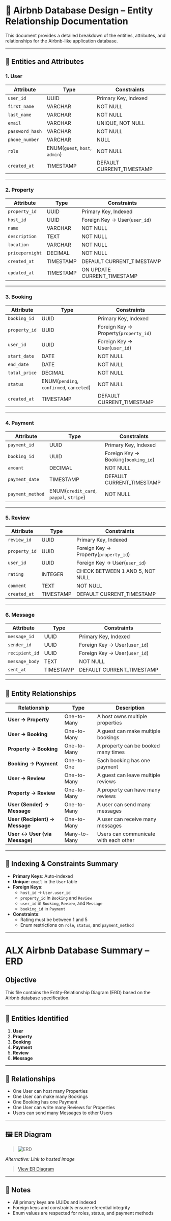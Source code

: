 # 📘 Airbnb Database Design – Entity Relationship Documentation

This document provides a detailed breakdown of the entities, attributes, and relationships for the Airbnb-like application database.

---

## 🧱 Entities and Attributes

### 1. **User**
| Attribute        | Type                                  | Constraints                               |
|------------------|----------------------------------------|-------------------------------------------|
| `user_id`        | UUID                                   | Primary Key, Indexed                      |
| `first_name`     | VARCHAR                                | NOT NULL                                  |
| `last_name`      | VARCHAR                                | NOT NULL                                  |
| `email`          | VARCHAR                                | UNIQUE, NOT NULL                          |
| `password_hash`  | VARCHAR                                | NOT NULL                                  |
| `phone_number`   | VARCHAR                                | NULL                                      |
| `role`           | ENUM(`guest`, `host`, `admin`)         | NOT NULL                                  |
| `created_at`     | TIMESTAMP                              | DEFAULT CURRENT_TIMESTAMP                 |

---

### 2. **Property**
| Attribute         | Type         | Constraints                              |
|-------------------|--------------|------------------------------------------|
| `property_id`     | UUID         | Primary Key, Indexed                     |
| `host_id`         | UUID         | Foreign Key → User(`user_id`)            |
| `name`            | VARCHAR      | NOT NULL                                 |
| `description`     | TEXT         | NOT NULL                                 |
| `location`        | VARCHAR      | NOT NULL                                 |
| `pricepernight`   | DECIMAL      | NOT NULL                                 |
| `created_at`      | TIMESTAMP    | DEFAULT CURRENT_TIMESTAMP                |
| `updated_at`      | TIMESTAMP    | ON UPDATE CURRENT_TIMESTAMP              |

---

### 3. **Booking**
| Attribute         | Type         | Constraints                              |
|-------------------|--------------|------------------------------------------|
| `booking_id`      | UUID         | Primary Key, Indexed                     |
| `property_id`     | UUID         | Foreign Key → Property(`property_id`)    |
| `user_id`         | UUID         | Foreign Key → User(`user_id`)            |
| `start_date`      | DATE         | NOT NULL                                 |
| `end_date`        | DATE         | NOT NULL                                 |
| `total_price`     | DECIMAL      | NOT NULL                                 |
| `status`          | ENUM(`pending`, `confirmed`, `canceled`) | NOT NULL |
| `created_at`      | TIMESTAMP    | DEFAULT CURRENT_TIMESTAMP                |

---

### 4. **Payment**
| Attribute         | Type         | Constraints                              |
|-------------------|--------------|------------------------------------------|
| `payment_id`      | UUID         | Primary Key, Indexed                     |
| `booking_id`      | UUID         | Foreign Key → Booking(`booking_id`)      |
| `amount`          | DECIMAL      | NOT NULL                                 |
| `payment_date`    | TIMESTAMP    | DEFAULT CURRENT_TIMESTAMP                |
| `payment_method`  | ENUM(`credit_card`, `paypal`, `stripe`) | NOT NULL |

---

### 5. **Review**
| Attribute         | Type         | Constraints                              |
|-------------------|--------------|------------------------------------------|
| `review_id`       | UUID         | Primary Key, Indexed                     |
| `property_id`     | UUID         | Foreign Key → Property(`property_id`)    |
| `user_id`         | UUID         | Foreign Key → User(`user_id`)            |
| `rating`          | INTEGER      | CHECK BETWEEN 1 AND 5, NOT NULL          |
| `comment`         | TEXT         | NOT NULL                                 |
| `created_at`      | TIMESTAMP    | DEFAULT CURRENT_TIMESTAMP                |

---

### 6. **Message**
| Attribute         | Type         | Constraints                              |
|-------------------|--------------|------------------------------------------|
| `message_id`      | UUID         | Primary Key, Indexed                     |
| `sender_id`       | UUID         | Foreign Key → User(`user_id`)            |
| `recipient_id`    | UUID         | Foreign Key → User(`user_id`)            |
| `message_body`    | TEXT         | NOT NULL                                 |
| `sent_at`         | TIMESTAMP    | DEFAULT CURRENT_TIMESTAMP                |

---

## 🔗 Entity Relationships

| Relationship                        | Type           | Description |
|-------------------------------------|----------------|-------------|
| **User → Property**                | One-to-Many    | A host owns multiple properties |
| **User → Booking**                 | One-to-Many    | A guest can make multiple bookings |
| **Property → Booking**             | One-to-Many    | A property can be booked many times |
| **Booking → Payment**              | One-to-One     | Each booking has one payment |
| **User → Review**                  | One-to-Many    | A guest can leave multiple reviews |
| **Property → Review**              | One-to-Many    | A property can have many reviews |
| **User (Sender) → Message**        | One-to-Many    | A user can send many messages |
| **User (Recipient) → Message**     | One-to-Many    | A user can receive many messages |
| **User ↔ User (via Message)**      | Many-to-Many   | Users can communicate with each other |

---

## 📌 Indexing & Constraints Summary

- **Primary Keys**: Auto-indexed
- **Unique**: `email` in the `User` table
- **Foreign Keys**:
  - `host_id` → `User.user_id`
  - `property_id` in `Booking` and `Review`
  - `user_id` in `Booking`, `Review`, and `Message`
  - `booking_id` in `Payment`
- **Constraints**:
  - Rating must be between 1 and 5
  - Enum restrictions on `role`, `status`, and `payment_method`

---

#  ALX Airbnb Database Summary – ERD

##  Objective
This file contains the Entity-Relationship Diagram (ERD) based on the Airbnb database specification.

---

## 🔎 Entities Identified

1. **User**
2. **Property**
3. **Booking**
4. **Payment**
5. **Review**
6. **Message**

---

## 🔁 Relationships

- One User can host many Properties
- One User can make many Bookings
- One Booking has one Payment
- One User can write many Reviews for Properties
- Users can send many Messages to other Users

---

## 🖼️ ER Diagram

> ![ERD](./airbnb_erd.drawio.png)

*Alternative: Link to hosted image*  
> [View ER Diagram](https://drive.google.com/file/d/1flkCrQvauazm76ckz-KNkvbykhoOJ06v/view?usp=sharing)

---

## 📌 Notes

- All primary keys are UUIDs and indexed
- Foreign keys and constraints ensure referential integrity
- Enum values are respected for roles, status, and payment methods
